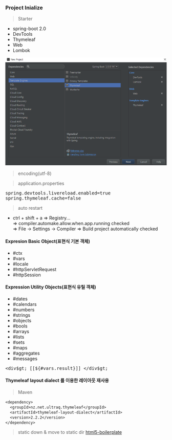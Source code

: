 ### Project Inialize

> Starter

- spring-boot 2.0
- DevTools
- Thymeleaf
- Web
- Lombok

![initialize project](./pics/[ch05-01]init.png)


> encoding(utf-8)

> application.properties

<pre>
spring.devtools.livereload.enabled=true
spring.thymeleaf.cache=false
</pre>

> auto restart

- ctrl + shift + a => Registry...  
=> compiler.automake.allow.when.app.running checked  
=> File -> Settings -> Compiler => Build project automatically checked

#### Expresion Basic Object(표현식 기본 객체)

- \#ctx
- \#vars
- \#locale
- \#httpServletRequest
- \#httpSession

#### Expression Utility Objects(표현식 유틸 객체)
- \#dates
- \#calendars
- \#numbers
- \#strings
- \#objects
- \#bools
- \#arrays
- \#lists
- \#sets
- \#maps
- \#aggregates
- \#messages

<pre>
&lt;div$gt; [[${#vars.result}]] &lt;/div$gt;
</pre>


#### Thymeleaf layout dialect 를 이용한 레이아웃 재사용

> Maven

```
<dependency>
  <groupId>nz.net.ultraq.thymeleaf</groupId>
  <artifactId>thymeleaf-layout-dialect</artifactId>
  <version>2.2.2</version>
</dependency>
```

> static down & move to static dir
<a href="https://html5boilerplate.com/">html5-boilerplate</a>
